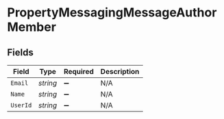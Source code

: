 # PropertyMessagingMessageAuthorMember


## Fields

| Field              | Type               | Required           | Description        |
| ------------------ | ------------------ | ------------------ | ------------------ |
| `Email`            | *string*           | :heavy_minus_sign: | N/A                |
| `Name`             | *string*           | :heavy_minus_sign: | N/A                |
| `UserId`           | *string*           | :heavy_minus_sign: | N/A                |